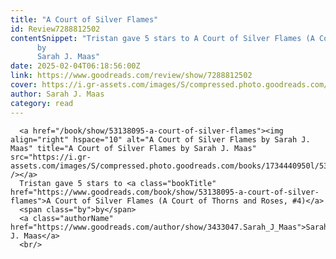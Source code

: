 ```yaml
---
title: "A ​Court of Silver Flames"
id: Review7288812502
contentSnippet: "Tristan gave 5 stars to A ​Court of Silver Flames (A Court of Thorns and Roses, #4)
      by
      Sarah J. Maas"
date: 2025-02-04T06:18:56:00Z
link: https://www.goodreads.com/review/show/7288812502
cover: https://i.gr-assets.com/images/S/compressed.photo.goodreads.com/books/1734440950l/53138095._MY75_.jpg
author: Sarah J. Maas
category: read
---
```


      
      <a href="/book/show/53138095-a-court-of-silver-flames"><img align="right" hspace="10" alt="A ​Court of Silver Flames by Sarah J. Maas" title="A ​Court of Silver Flames by Sarah J. Maas" src="https://i.gr-assets.com/images/S/compressed.photo.goodreads.com/books/1734440950l/53138095._MY75_.jpg" /></a>
      Tristan gave 5 stars to <a class="bookTitle" href="https://www.goodreads.com/book/show/53138095-a-court-of-silver-flames">A ​Court of Silver Flames (A Court of Thorns and Roses, #4)</a>
      <span class="by">by</span>
      <a class="authorName" href="https://www.goodreads.com/author/show/3433047.Sarah_J_Maas">Sarah J. Maas</a>
      <br/>